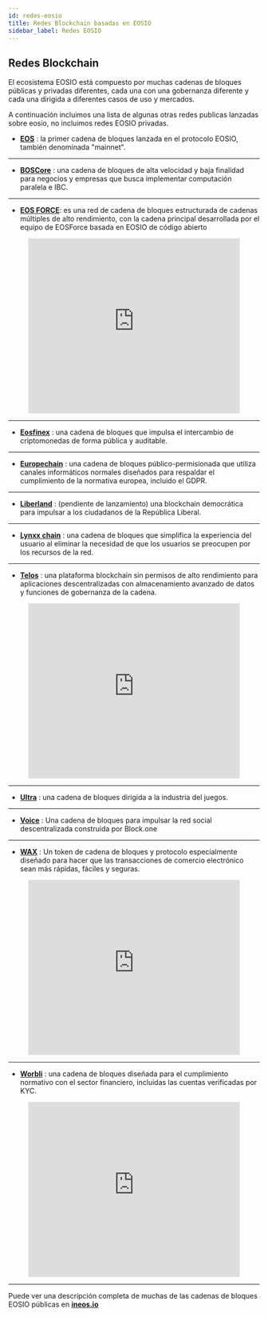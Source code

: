 ```yaml
---
id: redes-eosio
title: Redes Blockchain basadas en EOSIO
sidebar_label: Redes EOSIO
---
```


## Redes Blockchain

El ecosistema EOSIO está compuesto por muchas cadenas de bloques públicas y privadas diferentes, cada una con una gobernanza diferente y cada una dirigida a diferentes casos de uso y mercados.

A continuación incluimos una lista de algunas otras redes publicas lanzadas sobre eosio, no incluimos redes EOSIO privadas.

- **[EOS](https://bloks.io/)** : la primer cadena de bloques lanzada en el protocolo EOSIO, también denominada "mainnet".

* * *

- **[BOSCore](https://boscore.io/)** : una cadena de bloques de alta velocidad y baja finalidad para negocios y empresas que busca implementar computación paralela e IBC.

* * *

- **[EOS FORCE](https://medium.com/@forceusa.io/eos-vs-eos-force-what-are-the-differences-5382242f4217)**: es una red de cadena de bloques estructurada de cadenas múltiples de alto rendimiento, con la cadena principal desarrollada por el equipo de EOSForce basada en EOSIO de código abierto 

<figure class="video_container">
  <iframe width="100%" height="350" src="https://www.youtube.com/embed/UdDZCzwKCDo" frameborder="0" allowfullscreen="true">
  </iframe>
</figure>

* * *

- **[Eosfinex](https://www.eosfinex.com/)** : una cadena de bloques que impulsa el intercambio de criptomonedas de forma pública y auditable.

* * *

- **[Europechain](https://europechain.io/)** : una cadena de bloques público-permisionada que utiliza canales informáticos normales diseñados para respaldar el cumplimiento de la normativa europea, incluido el GDPR.

* * *

- **[Liberland](https://liberland.org/en/)** : (pendiente de lanzamiento) una blockchain democrática para impulsar a los ciudadanos de la República Liberal.

* * *

- **[Lynxx chain](https://www.lynxwallet.io/)** : una cadena de bloques que simplifica la experiencia del usuario al eliminar la necesidad de que los usuarios se preocupen por los recursos de la red.

* * *

- **[Telos](https://www.telos.net/)** : una plataforma blockchain sin permisos de alto rendimiento para aplicaciones descentralizadas con almacenamiento avanzado de datos y funciones de gobernanza de la cadena.

<figure class="video_container">
  <iframe width="100%" height="350" src="https://www.youtube.com/embed/fvsvzCL46eI" frameborder="0" allowfullscreen="true"> </iframe>
</figure>

* * *

- **[Ultra](https://ultra.io/)** : una cadena de bloques dirigida a la industria del juegos.

* * *

- **[Voice](https://voice.com/)** : Una cadena de bloques para impulsar la red social descentralizada construida por Block.one

* * *

- **[WAX](https://wax.io/)** : Un token de cadena de bloques y protocolo especialmente diseñado para hacer que las transacciones de comercio electrónico sean más rápidas, fáciles y seguras.

<figure class="video_container">
  <iframe width="100%" height="350" src="https://www.youtube.com/embed/RjndO0BJ7Ik" frameborder="0" allowfullscreen="true"> </iframe>
</figure>

* * *

- **[Worbli](https://worbli.io/)** : una cadena de bloques diseñada para el cumplimiento normativo con el sector financiero, incluidas las cuentas verificadas por KYC.

<figure class="video_container">
  <iframe width="100%" height="350" src="https://www.youtube.com/embed/ideiyhAlvOQ" frameborder="0" allowfullscreen="true"> </iframe>
</figure>

* * *

Puede ver una descripción completa de muchas de las cadenas de bloques EOSIO públicas en **[ineos.io](https://ineos.io/)**